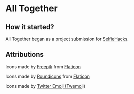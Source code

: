 # All Together

## How it started?
All Together began as a project submission for [SelfieHacks](https://selfiehacks.devpost.com).

## Attributions
Icons made by [Freepik](https://www.freepik.com) from [Flaticon](https://www.flaticon.com)

Icons made by [Roundicons](https://www.flaticon.com/authors/roundicons) from [Flaticon](https://www.flaticon.com)


Icons made by [Twitter Emoji (Twemoji)](https://github.com/twitter/twemoji)

